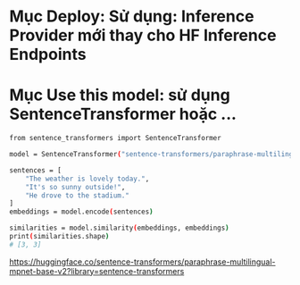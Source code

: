 # Mục Deploy: Sử dụng: Inference Provider mới thay cho HF Inference Endpoints

# Mục Use this model: sử dụng SentenceTransformer hoặc ...
```bash
from sentence_transformers import SentenceTransformer

model = SentenceTransformer("sentence-transformers/paraphrase-multilingual-mpnet-base-v2")

sentences = [
    "The weather is lovely today.",
    "It's so sunny outside!",
    "He drove to the stadium."
]
embeddings = model.encode(sentences)

similarities = model.similarity(embeddings, embeddings)
print(similarities.shape)
# [3, 3]
```

https://huggingface.co/sentence-transformers/paraphrase-multilingual-mpnet-base-v2?library=sentence-transformers